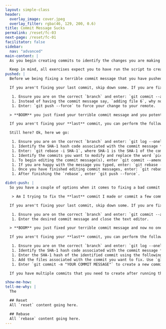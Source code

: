 ```yaml
---
layout: simple-class
header:
  overlay_image: cover.jpeg
  overlay_filter: rgba(46, 129, 200, 0.6)
title: Commit Message Sucks
permalink: /reset/fc-03
next-page: /reset/fc-01
facilitator: false
sidebar:
  nav: "advanced"
main-content: |  
  As you begin creating commits to identify the changes you are making to the files you might 'accidentally' create a commit message that is borderline atrocious; something like 'Fixed the thing'. Although you are definitely aware of the **thing** you just **fixed**, other collaborators including future you, might not know what it is you fixed and more importantly, **why** you needed to fix it. Thankfully, Git is well aware of our tendency to craft terrible commit messages and has a handful of commands that save even the vaguest commit message.

  Keep in mind, all exercises expect you to have run the script to create files using the scripts found on the [Scenarios](/on-demand/reset/fc-01) page.
pushed: |
  Before we being fixing a terrible commit message that you have pushed to the remote, the risks should be identified. Fixing a commit message that you have pushed is going to require the use of the `--force` modifier which can cause some **serious** problems for other collaborators on your project. If knowing that fixing your commit message could cause problems doesn't trouble you, lets get started.

  If you aren't fixing your last commit, skip down some. If you are fixing the **last** commit you made you can do the following:

   1. Ensure you are on the correct `branch` and enter: `git commit --amend`.
   1. Instead of having the commit message say, `adding file 6`, why not try something like `Add file 6`. Once you have entered the commit message, just close the editor.
   1. Enter: `git push --force` to force your change to your remote.

  > **BOOM** you just fixed your terrible commit message and you potentially caused problems for other collaborators. Congratulations!!! In all seriousness, editing a commit message might seem important at the time, but pushing a terrible commit message isn't the worst thing in the world, so it is recommended that you do this sparingly.

  If you aren't fixing your **last** commit, you can perform the following...actually wait, this process is very complex and you _really_ need to figure out if you _need_ to fix those commit messages that badly.

  Still here? Ok, here we go:

   1. Ensure you are on the correct `branch` and enter: `git log --oneline`
   1. Identify the SHA-1 hash code associated with the commit message **below** the commit messages you want to modify.
   1. Enter: `git rebase -i SHA-1`, where SHA-1 is the SHA-1 of the commit that occurred prior to the commit you want to fix. This will cause a `rebase` window to display in `-i` (or interactive) mode.
   1. Identify the commits you want to modify and replace the word `pick` with an `e` or the word `edit`. After selecting the commits, close the editor. After closing the editor, go back to the terminal to begin editing the commit messages.
   1. To begin editing the commit message(s), enter `git commit --amend`, and edit the commit message. After editing the commit message, close your editor.
   1. If you are happy with the message you typed, enter: `git rebase --continue`. If you need to change your commit message again, enter: `git commit --amend` and repeat these steps. You will need to perform this process of `git commit --amend`, edit the commit message, `git rebase --continue`, until you have edited each commit you marked with an `e` during the initial stage of the `rebase`.
   1. Once you have finished editing commit messages, enter: `git rebase --continue`, and the `rebase` will finish.
   1. After finishing the `rebase`, enter `git push --force`.

didnt-push: |
  So you have a couple of options when it comes to fixing a bad commit message that, so first, we need to identify if:

   > Am I trying to fix the **last** commit I made or commit a few commits back?

  If you aren't fixing your last commit, skip down some. If you are fixing the **last** commit you made you can do the following:

   1. Ensure you are on the correct `branch` and enter: `git commit --amend`.
   1. Enter the desired commit message and close the text editor.

  > **BOOM** you just fixed your terrible commit message and now no one is the wiser. Congratulations!!!

  If you aren't fixing your **last** commit, you can perform the following:

   1. Ensure you are on the correct `branch` and enter: `git log --oneline`
   1. Identify the SHA-1 hash code associated with the commit message **below** the commit message you want to modify.
   1. Enter the SHA-1 hash of the identified commit using the following: `git reset --soft SHA-1`, where SHA-1 is the SHA-1 of the commit that occurred prior to the commit you want to fix.
   1. Add the files associated with the commit you want to fix. Use `git add <file name>` until you have added all the files associated with the commit.
   1. Enter `git commit -m "YOUR COMMIT MESSAGE"` to create a new commit.

  If you have multiple commits that you need to create after running the `git reset` command, just continue creating new commits using the `git add <FILE NAME>` command until you have created all of the commits you need.

show-me-how:
tell-me-why: |
  The

  ## Reset
  All `reset` content going here.

  ## Rebase
  All `rebase` content going here.
---
```


